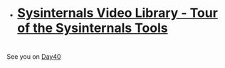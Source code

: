 
- # [Sysinternals Video Library - Tour of the Sysinternals Tools ](https://www.youtube.com/watch?v=TMlTwRsO5F8&list=PL96F5PDvO1HHuVewlKWQDzzTUrhMm-wGS)


#
#
#
#
#



See you on [Day40](day40.md) 
